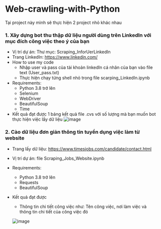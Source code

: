 # Web-crawling-with-Python

Tại project này mình sẽ thực hiện 2 project nhỏ khác nhau

### 1. Xây dựng bot thu thập dữ liệu người dùng trên LinkedIn với mục đích công việc theo ý của bạn
- Vị trí dự án: Thư mục: Scraping_InforUerLinkedIn
- Trang LinkedIn: https://www.linkedin.com/
- How to use my code
   + Nhập user và pass của tài khoản linkedIn cá nhân của bạn vào file text (User_pass.txt)
   + Thực hiện chạy từng shell nhỏ trong file scarping_LinkedIn.ipynb
- Requirements:
  + Python 3.8 trở lên
  + Selenium
  + WebDriver
  + BeautifulSoup
  + Time
- Kết quả đạt được
  1 bảng kết quả file .cvs với số lượng mà bạn muốn bot thực hiện việc lấy dữ liệu
  ![image](https://github.com/lonGDiBo/Web-crawling-with-Python/assets/115699195/85ded063-c522-416b-8b5b-91dd9a3b285d)

### 2. Cào dữ liệu đơn giản thông tin tuyển dụng việc làm từ website 
- Trang lấy dữ liệu: https://www.timesjobs.com/candidate/contact.html
- Vị trí dự án: file Scraping_Jobs_Website.ipynb
- Requirements:
  + Python 3.8 trở lên
  + Requests
  + BeautifulSoup
- Kết quả đạt được
  + Thông tin chi tiết công việc như: Tên công việc, nơi làm việc và thông tin chi tiết của công việc đó
  
  ![image](https://github.com/lonGDiBo/Web-crawling-with-Python/assets/115699195/ac8771b7-9850-4428-80b3-26da68d821bb)
